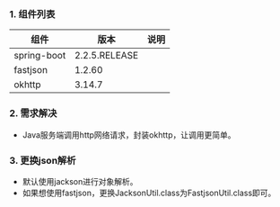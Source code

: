 ###  1. 组件列表
|  组件   | 版本  | 说明  |
|  ----  | ----  | ----  |
| spring-boot  | 2.2.5.RELEASE |   |
| fastjson  | 1.2.60 |   |
| okhttp  | 3.14.7 |  |


###  2. 需求解决
- Java服务端调用http网络请求，封装okhttp，让调用更简单。


###  3. 更换json解析
- 默认使用jackson进行对象解析。
- 如果想使用fastjson，更换JacksonUtil.class为FastjsonUtil.class即可。
